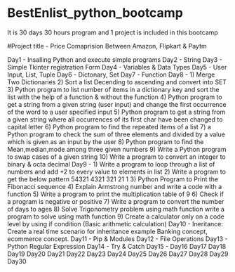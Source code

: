 # BestEnlist_python_bootcamp
It is 30 days 30 hours program and 1 project is included in this bootcamp

#Project title - Price Comaprision Between Amazon, Flipkart & Paytm

Day1 - Insalling Python and execute simple programs
Day2 - String 
Day3 - Simple Tkinter registration Form 
Day4 - Variables & Data Types
Day5 - User Input, List, Tuple
Day6 - Dictonary, Set
Day7 - Function
Day8 - 1) Merge Two Dictionaries
       2) Sort a list Decending to ascending and convert into SET
       3) Python program to list number of items in a dictionary key and sort the list with the help of a function & without the function
       4) Python program to get a string from a given string (user input) and change the first occurrence of the word to a user specified input
       5) Python program to get a string from a given string where all occurrences of its first char have been changed to capital letter
       6) Python program to find the repeated items of a list
       7) a Python program to check the sum of three elements and divided by a value which is given as an input by the user
       8) Python program to find the Mean,median,mode among three given numbers
       9) Write a Python program to swap cases of a given string
      10) Write a program to convert an integer to binary & octa decimal
Day9 - 1) Write a program to loop through a list of numbers and add +2 to every value to elements in list
       2) Write a program to get the below pattern
          54321
          4321
          321
          21
          1
       3) Python Program to Print the Fibonacci sequence
       4) Explain Armstrong number and write a code with a function
       5) Write a program to print the multiplication table of 9
       6) Check if a program is negative or positive
       7) Write a program to convert the number of days to ages
       8) Solve Trigonometry problem using math function write a program to solve using math function
       9) Create a calculator only on a code level by using if condition (Basic arithmetic calculation)
Day10 - Ineritance: Create a real time scenario for inheritance example Banking concept, ecommerce concept.
Day11 - Pip & Modules
Day12 - File Operations
Day13 - Python Regular Expression
Day14 - Try & Catch
Day15 - 
Day16
Day17
Day18
Day19
Day20
Day21
Day22
Day23
Day24
Day25
Day26
Day27
Day28
Day29
Day30
